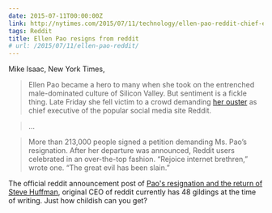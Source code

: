 ```yaml
---
date: 2015-07-11T00:00:00Z
link: http://nytimes.com/2015/07/11/technology/ellen-pao-reddit-chief-executive-resignation.html?referrer=
tags: Reddit
title: Ellen Pao resigns from reddit
# url: /2015/07/11/ellen-pao-reddit/
---
```


Mike Isaac, New York Times,

> Ellen Pao became a hero to many when she took on the entrenched male-dominated culture of Silicon Valley. But sentiment is a fickle thing. Late Friday she fell victim to a crowd demanding [her ouster](https://www.reddit.com/r/announcements/comments/3cucye/an_old_team_at_reddit/) as chief executive of the popular social media site Reddit.

>...

> More than 213,000 people signed a petition demanding Ms. Pao’s resignation. After her departure was announced, Reddit users celebrated in an over-the-top fashion. “Rejoice internet brethren,” wrote one. “The great evil has been slain.”

The official reddit announcement post of [Pao's resignation and the return of Steve Huffman](https://www.reddit.com/r/announcements/comments/3cucye/an_old_team_at_reddit/), original CEO of reddit currently has 48 gildings at the time of writing. Just how childish can you get?
